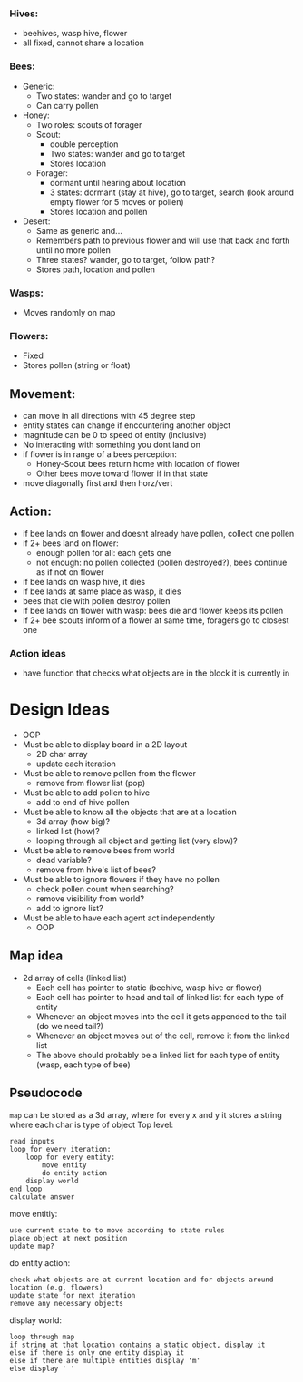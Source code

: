 ### Hives:
- beehives, wasp hive, flower
- all fixed, cannot share a location

### Bees:
- Generic: 
	- Two states: wander and go to target
	- Can carry pollen
- Honey:
	- Two roles: scouts of forager
	- Scout: 
		- double perception
		- Two states: wander and go to target
        - Stores location
    - Forager: 
        - dormant until hearing about location
        - 3 states: dormant (stay at hive), go to target, search (look around empty flower for 5 moves or pollen)
        - Stores location and pollen
- Desert:
    - Same as generic and...
    - Remembers path to previous flower and will use that back and forth until no more pollen
    - Three states? wander, go to target, follow path?
    - Stores path, location and pollen

### Wasps:
- Moves randomly on map

### Flowers:
- Fixed
- Stores pollen (string or float)

## Movement:
- can move in all directions with 45 degree step
- entity states can change if encountering another object
- magnitude can be 0 to speed of entity (inclusive)
- No interacting with something you dont land on
- if flower is in range of a bees perception:
    - Honey-Scout bees return home with location of flower
    - Other bees move toward flower if in that state
- move diagonally first and then horz/vert

## Action:
- if bee lands on flower and doesnt already have pollen, collect one pollen 
- if 2+ bees land on flower:
    - enough pollen for all: each gets one
    - not enough: no pollen collected (pollen destroyed?), bees continue as if not on flower
- if bee lands on wasp hive, it dies
- if bee lands at same place as wasp, it dies
- bees that die with pollen destroy pollen
- if bee lands on flower with wasp: bees die and flower keeps its pollen
- if 2+ bee scouts inform of a flower at same time, foragers go to closest one

### Action ideas
- have function that checks what objects are in the block it is currently in

# Design Ideas
- OOP
- Must be able to display board in a 2D layout
    - 2D char array
    - update each iteration
- Must be able to remove pollen from the flower
    - remove from flower list (pop)
- Must be able to add pollen to hive
    - add to end of hive pollen
- Must be able to know all the objects that are at a location
    - 3d array (how big)?
    - linked list (how)?
    - looping through all object and getting list (very slow)?
- Must be able to remove bees from world
    - dead variable?
    - remove from hive's list of bees?
- Must be able to ignore flowers if they have no pollen
    - check pollen count when searching?
    - remove visibility from world?
    - add to ignore list?
- Must be able to have each agent act independently
    - OOP

## Map idea
- 2d array of cells (linked list)
    - Each cell has pointer to static (beehive, wasp hive or flower)
    - Each cell has pointer to head and tail of linked list for each type of entity
    - Whenever an object moves into the cell it gets appended to the tail (do we need tail?)
    - Whenever an object moves out of the cell, remove it from the linked list
    - The above should probably be a linked list for each type of entity (wasp, each type of bee)

## Pseudocode

`map` can be stored as a 3d array, where for every x and y it stores a string where each char is type of object
Top level:
```
read inputs
loop for every iteration:
    loop for every entity:
        move entity
        do entity action
    display world
end loop
calculate answer
```

move entitiy:
```
use current state to to move according to state rules
place object at next position
update map?
```

do entity action:
```
check what objects are at current location and for objects around location (e.g. flowers)
update state for next iteration
remove any necessary objects
```

display world:
```
loop through map
if string at that location contains a static object, display it
else if there is only one entity display it
else if there are multiple entities display 'm'
else display ' '
```
